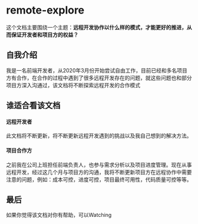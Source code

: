# remote-explore
这个文档主要围绕一个主题：**远程开发协作以什么样的模式，才能更好的推进，从而保证开发者和项目方的权益？**

## 自我介绍
我是一名前端开发者，从2020年3月份开始尝试自由工作，目前已经和多名项目方有合作，在合作的过程中遇到了很多远程开发存在的问题，就这些问题也和部分项目方深入沟通过，该文档将不断探索远程开发的合作模式

## 谁适合看该文档
#### 远程开发者
此文档将不断更新，将不断更新远程开发遇到的挑战以及我自己想到的解决方法。
#### 项目合作方
之前我在公司上班担任前端负责人，也参与需求分析以及项目进度管理。现在从事远程开发，经过这几个月与项目方的沟通，我将不断更新项目方在远程协作中需要注意的问题，例如：成本可控，进度可控，项目最终可用性，代码质量可控等等。

## 最后
如果你觉得该文档对你有帮助，可以Watching
